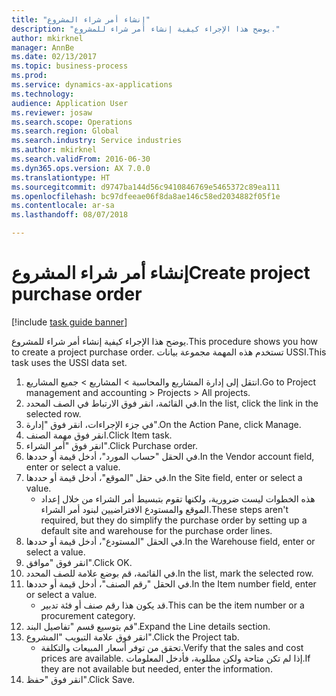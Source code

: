 ```yaml
--- 
title: "إنشاء أمر شراء المشروع"
description: "يوضح هذا الإجراء كيفية إنشاء أمر شراء للمشروع."
author: mkirknel
manager: AnnBe
ms.date: 02/13/2017
ms.topic: business-process
ms.prod: 
ms.service: dynamics-ax-applications
ms.technology: 
audience: Application User
ms.reviewer: josaw
ms.search.scope: Operations
ms.search.region: Global
ms.search.industry: Service industries
ms.author: mkirknel
ms.search.validFrom: 2016-06-30
ms.dyn365.ops.version: AX 7.0.0
ms.translationtype: HT
ms.sourcegitcommit: d9747ba144d56c9410846769e5465372c89ea111
ms.openlocfilehash: bc97dfeeae06f8da8ae146c58ed2034882f05f1e
ms.contentlocale: ar-sa
ms.lasthandoff: 08/07/2018

---
```

# <a name="create-project-purchase-order"></a><span data-ttu-id="67f19-103">إنشاء أمر شراء المشروع</span><span class="sxs-lookup"><span data-stu-id="67f19-103">Create project purchase order</span></span>

[!include [task guide banner](../../includes/task-guide-banner.md)]

<span data-ttu-id="67f19-104">يوضح هذا الإجراء كيفية إنشاء أمر شراء للمشروع.</span><span class="sxs-lookup"><span data-stu-id="67f19-104">This procedure shows you how to create a project purchase order.</span></span> <span data-ttu-id="67f19-105">تستخدم هذه المهمة مجموعة بيانات USSI.</span><span class="sxs-lookup"><span data-stu-id="67f19-105">This task uses the USSI data set.</span></span>

1. <span data-ttu-id="67f19-106">انتقل إلى إدارة المشاريع والمحاسبة > المشاريع > جميع المشاريع.</span><span class="sxs-lookup"><span data-stu-id="67f19-106">Go to Project management and accounting > Projects > All projects.</span></span>
2. <span data-ttu-id="67f19-107">في القائمة، انقر فوق الارتباط في الصف المحدد.</span><span class="sxs-lookup"><span data-stu-id="67f19-107">In the list, click the link in the selected row.</span></span>
3. <span data-ttu-id="67f19-108">في جزء الإجراءات، انقر فوق "إدارة".</span><span class="sxs-lookup"><span data-stu-id="67f19-108">On the Action Pane, click Manage.</span></span>
4. <span data-ttu-id="67f19-109">انقر فوق مهمة الصنف.</span><span class="sxs-lookup"><span data-stu-id="67f19-109">Click Item task.</span></span>
5. <span data-ttu-id="67f19-110">انقر فوق "أمر الشراء".</span><span class="sxs-lookup"><span data-stu-id="67f19-110">Click Purchase order.</span></span>
6. <span data-ttu-id="67f19-111">في الحقل "حساب المورد"، أدخل قيمة أو حددها.</span><span class="sxs-lookup"><span data-stu-id="67f19-111">In the Vendor account field, enter or select a value.</span></span>
7. <span data-ttu-id="67f19-112">في حقل "الموقع"، أدخل قيمة أو حددها.</span><span class="sxs-lookup"><span data-stu-id="67f19-112">In the Site field, enter or select a value.</span></span>
    * <span data-ttu-id="67f19-113">هذه الخطوات ليست ضرورية، ولكنها تقوم بتبسيط أمر الشراء من خلال إعداد الموقع والمستودع الافتراضيين لبنود أمر الشراء.</span><span class="sxs-lookup"><span data-stu-id="67f19-113">These steps aren't required, but they do simplify the purchase order by setting up a default site and warehouse for the purchase order lines.</span></span>  
8. <span data-ttu-id="67f19-114">في الحقل "المستودع"، أدخل قيمة أو حددها.</span><span class="sxs-lookup"><span data-stu-id="67f19-114">In the Warehouse field, enter or select a value.</span></span>
9. <span data-ttu-id="67f19-115">انقر فوق "موافق".</span><span class="sxs-lookup"><span data-stu-id="67f19-115">Click OK.</span></span>
10. <span data-ttu-id="67f19-116">في القائمة، قم بوضع علامة للصف المحدد.</span><span class="sxs-lookup"><span data-stu-id="67f19-116">In the list, mark the selected row.</span></span>
11. <span data-ttu-id="67f19-117">في الحقل "رقم الصنف"، أدخل قيمة أو حددها.</span><span class="sxs-lookup"><span data-stu-id="67f19-117">In the Item number field, enter or select a value.</span></span>
    * <span data-ttu-id="67f19-118">قد يكون هذا رقم صنف أو فئة تدبير.</span><span class="sxs-lookup"><span data-stu-id="67f19-118">This can be the item number or a procurement category.</span></span>  
12. <span data-ttu-id="67f19-119">قم بتوسيع قسم "تفاصيل البند".</span><span class="sxs-lookup"><span data-stu-id="67f19-119">Expand the Line details section.</span></span>
13. <span data-ttu-id="67f19-120">انقر فوق علامة التبويب "المشروع".</span><span class="sxs-lookup"><span data-stu-id="67f19-120">Click the Project tab.</span></span>
    * <span data-ttu-id="67f19-121">تحقق من توفر أسعار المبيعات والتكلفة.</span><span class="sxs-lookup"><span data-stu-id="67f19-121">Verify that the sales and cost prices are available.</span></span> <span data-ttu-id="67f19-122">إذا لم تكن متاحة ولكن مطلوبة، فأدخل المعلومات.</span><span class="sxs-lookup"><span data-stu-id="67f19-122">If they are not available but needed, enter the information.</span></span>  
14. <span data-ttu-id="67f19-123">انقر فوق "حفظ".</span><span class="sxs-lookup"><span data-stu-id="67f19-123">Click Save.</span></span>



